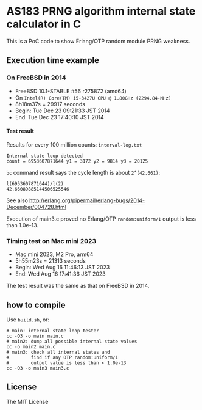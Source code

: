 # AS183 PRNG algorithm internal state calculator in C

This is a PoC code to show Erlang/OTP random module PRNG weakness.

## Execution time example

### On FreeBSD in 2014

* FreeBSD 10.1-STABLE #56 r275872 (amd64)
* On `Intel(R) Core(TM) i5-3427U CPU @ 1.80GHz (2294.84-MHz)`
* 8h18m37s = 29917 seconds
* Begin: Tue Dec 23 09:21:33 JST 2014
* End:   Tue Dec 23 17:40:10 JST 2014

#### Test result

Results for every 100 million counts: `interval-log.txt`

```
Internal state loop detected
count = 6953607871644 y1 = 3172 y2 = 9814 y3 = 20125
```

`bc` command result says the cycle length is about `2^(42.661)`:

```
l(6953607871644)/l(2)
42.66089885144506525546
```

See also <http://erlang.org/pipermail/erlang-bugs/2014-December/004728.html>

Execution of main3.c proved no Erlang/OTP `random:uniform/1` output is less than 1.0e-13.

### Timing test on Mac mini 2023

* Mac mini 2023, M2 Pro, arm64
* 5h55m23s = 21313 seconds
* Begin: Wed Aug 16 11:46:13 JST 2023
* End:   Wed Aug 16 17:41:36 JST 2023

The test result was the same as that on FreeBSD in 2014.

## how to compile

Use `build.sh`, or:

```
# main: internal state loop tester
cc -O3 -o main main.c
# main2: dump all possible internal state values
cc -o main2 main.c
# main3: check all internal states and
#        find if any OTP random:uniform/1
#        output value is less than < 1.0e-13
cc -O3 -o main3 main3.c
```

## License

The MIT License

